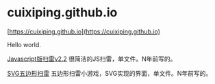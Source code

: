 cuixiping.github.io
====================

[https://cuixiping.github.io](https://cuixiping.github.io)

Hello world.


[Javascript版扫雷v2.2](http://cuixiping.github.io/minesweeper-2007.html)
很简洁的JS扫雷，单文件。N年前写的。

[SVG五边形扫雷](http://cuixiping.github.io/minesweeper-240.svg)
五边形扫雷小游戏，SVG实现的界面，单文件。N年前写的。


